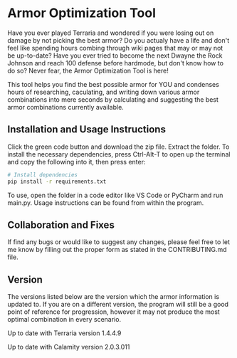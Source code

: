 # Armor Optimization Tool

Have you ever played Terraria and wondered if you were losing out on damage by not picking the best armor? Do you actualy have a life and don't feel like spending hours combing through wiki pages that may or may not be up-to-date? Have you ever tried to become the next Dwayne the Rock Johnson and reach 100 defense before hardmode, but don't know how to do so? Never fear, the Armor Optimization Tool is here!

This tool helps you find the best possible armor for YOU and condenses hours of researching, caculating, and writing down various armor combinations into mere seconds by calculating and suggesting the best armor combinations currently available.

## Installation and Usage Instructions

Click the green code button and download the zip file. Extract the folder. To install the necessary dependencies, press Ctrl-Alt-T to open up the terminal and copy the following into it, then press enter:

```bash
# Install dependencies
pip install -r requirements.txt
```

To use, open the folder in a code editor like VS Code or PyCharm and run main.py. Usage instructions can be found from within the program.

## Collaboration and Fixes

If find any bugs or would like to suggest any changes, please feel free to let me know by filling out the proper form as stated in the CONTRIBUTING.md file.

## Version

The versions listed below are the version which the armor information is updated to. If you are on a different version, the program will still be a good point of reference for progression, however it may not produce the most optimal combination in every scenario.

Up to date with Terraria version 1.4.4.9

Up to date with Calamity version 2.0.3.011
